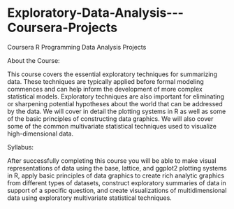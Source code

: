 # Exploratory-Data-Analysis---Coursera-Projects
Coursera R Programming Data Analysis Projects

About the Course:

This course covers the essential exploratory techniques for summarizing data. These techniques are typically applied before formal modeling commences and can help inform the development of more complex statistical models. Exploratory techniques are also important for eliminating or sharpening potential hypotheses about the world that can be addressed by the data. We will cover in detail the plotting systems in R as well as some of the basic principles of constructing data graphics. We will also cover some of the common multivariate statistical techniques used to visualize high-dimensional data.

Syllabus:

After successfully completing this course you will be able to make visual representations of data using the base, lattice, and ggplot2 plotting systems in R, apply basic principles of data graphics to create rich analytic graphics from different types of datasets, construct exploratory summaries of data in support of a specific question, and create visualizations of multidimensional data using exploratory multivariate statistical techniques.
